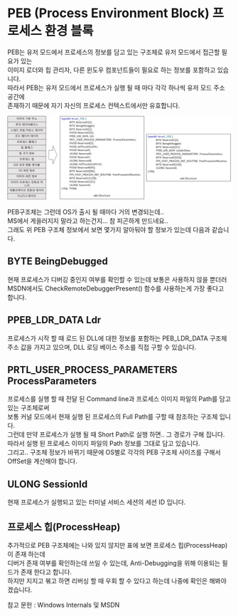 # PEB (Process Environment Block) 프로세스 환경 블록

PEB는 유저 모드에서 프로세스의 정보를 담고 있는 구조체로 유저 모드에서 접근할 필요가 있는   
이미지 로더와 힙 관리자, 다른 윈도우 컴포넌트들이 필요로 하는 정보를 포함하고 있습니다.  
따라서 PEB는 유저 모드에서 프로세스가 실행 될 때 마다 각각 하나씩 유저 모드 주소 공간에   
존재하기 때문에 자기 자신의 프로세스 컨텍스트에서만 유효합니다.  

![이미지](./images/PEB.jpg)  

PEB구조체는 그런데 OS가 출시 될 때마다 거의 변경되는데..   
MS에서 게을러지지 말라고 하는건지... 참 피곤하게 만드네요..  
그래도 위 PEB 구조체 정보에서 보면 몇가지 알아둬야 할 정보가 있는데 다음과 같습니다.  

## BYTE BeingDebugged   
현재 프로세스가 디버깅 중인지 여부를 확인할 수 있는데 보통은 사용하지 않을 뿐더러   
MSDN에서도 CheckRemoteDebuggerPresent() 함수를 사용하는게 가장 좋다고 합니다.  

## PPEB_LDR_DATA Ldr  
프로세스가 시작 할 때 로드 된 DLL에 대한 정보를 포함하는 PEB_LDR_DATA 구조체   
주소 값을 가지고 있으며, DLL 로딩 베이스 주소를 직접 구할 수 있습니다.  

## PRTL_USER_PROCESS_PARAMETERS ProcessParameters   
프로세스를 실행 할 때 전달 된 Command line과 프로세스 이미지 파일의 Path를 담고 있는 구조체로써   
보통 커널 모드에서 현재 실행 된 프로세스의 Full Path를 구할 때 참조하는 구조체 입니다.   
그런데 만약 프로세스가 실행 될 때 Short Path로 실행 하면.. 그 경로가 구해 집니다.  
따라서 실행 된 프로세스 이미지 파일의 Path 정보를 그대로 담고 있습니다.  
그리고.. 구조체 정보가 바뀌기 때문에 OS별로 각각의 PEB 구조체 사이즈를 구해서 OffSet을 계산해야 합니다.  

## ULONG SessionId  
현재 프로세스가 실행되고 있는 터미널 서비스 세션의 세션 ID 입니다.  

## 프로세스 힙(ProcessHeap)  
추가적으로 PEB 구조체에는 나와 있지 않지만 표에 보면 프로세스 힙(ProcessHeap)이 존재 하는데   
디버거 존재 여부를 확인하는데 쓰일 수 있는데, Anti-Debugging을 위해 이용되는 필드가 존재 한다고 합니다.  
하지만 지지고 볶고 하면 리버싱 할 때 우회 할 수 있다고 하는데 나중에 확인은 해봐야겠습니다.  

참고 문헌 : Windows Internals 및 MSDN
